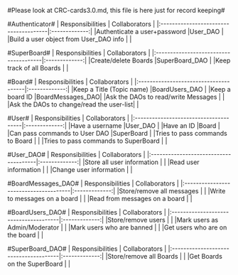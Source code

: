 #Please look at CRC-cards3.0.md, this file is here just for record keeping#

#Authenticator#
| Responsibilities                      | Collaborators |
|:--------------------------------------|:-------------:|
|Authenticate a user+password           |User_DAO       |
|Build a user object from User_DAO info |               |

#SuperBoard#
| Responsibilities                      | Collaborators |
|:--------------------------------------|:-------------:|
|Create/delete Boards                   |SuperBoard_DAO |
|Keep track of all Boards               |               |

#Board#
| Responsibilities                      | Collaborators |
|:--------------------------------------|:-------------:|
|Keep a Title (Topic name)              |BoardUsers_DAO |
|Keep a board ID                        |BoardMessages_DAO|
|Ask the DAOs to read/write Messages    |               |
|Ask the DAOs to change/read the user-list|             |

#User#
| Responsibilities                      | Collaborators |
|:--------------------------------------|:-------------:|
|Have a username                        |User_DAO       |
|Have an ID                             |Board          |
|Can pass commands to User DAO          |SuperBoard     |
|Tries to pass commands to Board        |               |
|Tries to pass commands to SuperBoard   |               |



#User_DAO#
| Responsibilities                      | Collaborators |
|:--------------------------------------|:-------------:|
|Store all user information             |               |
|Read user information                  |               |
|Change user information                |               |

#BoardMessages_DAO#
| Responsibilities                      | Collaborators |
|:--------------------------------------|:-------------:|
|Store/remove all messages              |               |
|Write to messages on a board           |               |
|Read from messages on a board          |               |

#BoardUsers_DAO#
| Responsibilities                      | Collaborators |
|:--------------------------------------|:-------------:|
|Store/remove users                     |               |
|Mark users as Admin/Moderator          |               |
|Mark users who are banned              |               |
|Get users who are on the board         |               |

#SuperBoard_DAO#
| Responsibilities                      | Collaborators |
|:--------------------------------------|:-------------:|
|Store/remove all Boards                |               |
|Get Boards on the SuperBoard           |               |
